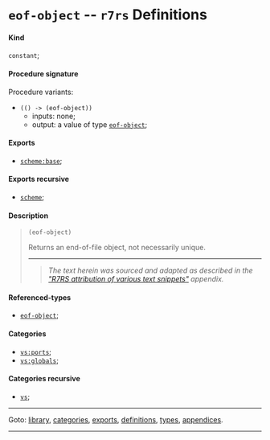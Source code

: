 

<a id='definition__r7rs__eof-object'></a>

# `eof-object` -- `r7rs` Definitions


<a id='definition__r7rs__eof-object__kind'></a>

#### Kind

`constant`;


<a id='definition__r7rs__eof-object__procedure-signature'></a>

#### Procedure signature

Procedure variants:
 * `(() -> (eof-object))`
   * inputs: none;
   * output: a value of type [`eof-object`](../../r7rs/types/eof-object.md#type__r7rs__eof-object);


<a id='definition__r7rs__eof-object__exports'></a>

#### Exports

 * [`scheme:base`](../../r7rs/exports/scheme_3a_base.md#export__r7rs__scheme_3a_base);


<a id='definition__r7rs__eof-object__exports-recursive'></a>

#### Exports recursive

 * [`scheme`](../../r7rs/exports/scheme.md#export__r7rs__scheme);


<a id='definition__r7rs__eof-object__description'></a>

#### Description

> ````
> (eof-object)
> ````
> 
> 
> Returns an end-of-file object, not necessarily unique.
> 
> 
> ----
> > *The text herein was sourced and adapted as described in the ["R7RS attribution of various text snippets"](../../r7rs/appendices/attribution.md#appendix__r7rs__attribution) appendix.*


<a id='definition__r7rs__eof-object__referenced-types'></a>

#### Referenced-types

 * [`eof-object`](../../r7rs/types/eof-object.md#type__r7rs__eof-object);


<a id='definition__r7rs__eof-object__categories'></a>

#### Categories

 * [`vs:ports`](../../r7rs/categories/vs_3a_ports.md#category__r7rs__vs_3a_ports);
 * [`vs:globals`](../../r7rs/categories/vs_3a_globals.md#category__r7rs__vs_3a_globals);


<a id='definition__r7rs__eof-object__categories-recursive'></a>

#### Categories recursive

 * [`vs`](../../r7rs/categories/vs.md#category__r7rs__vs);

----

Goto: [library](../../r7rs/_index.md#library__r7rs), [categories](../../r7rs/categories/_index.md#toc__r7rs__categories), [exports](../../r7rs/exports/_index.md#toc__r7rs__exports), [definitions](../../r7rs/definitions/_index.md#toc__r7rs__definitions), [types](../../r7rs/types/_index.md#toc__r7rs__types), [appendices](../../r7rs/appendices/_index.md#toc__r7rs__appendices).

----

